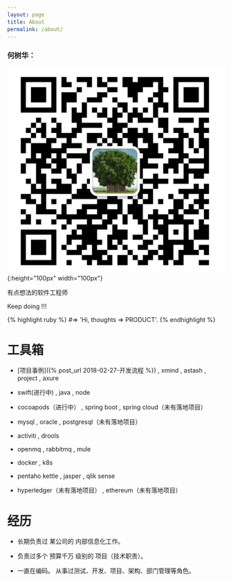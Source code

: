 ```yaml
---
layout: page
title: About
permalink: /about/
---
```


### 何树华：
![微信](/assets/images/wx_icon.png){:height="100px" width="100px"}


有点想法的软件工程师

Keep doing !!!

{% highlight ruby %}
#=> 'Hi, thoughts => PRODUCT'.
{% endhighlight %}


# 工具箱

- [项目事例]({% post_url 2018-02-27-开发流程 %}) , xmind , astash , project , axure


- swift(进行中) , java , node

- cocoapods（进行中） , spring boot , spring cloud（未有落地项目）

- mysql , oracle , postgresql（未有落地项目）

- activiti , drools

- openmq , rabbitmq , mule

- docker , k8s

- pentaho kettle , jasper , qlik sense

- hyperledger（未有落地项目） , ethereum（未有落地项目）


# 经历

- 长期负责过 某公司的 内部信息化工作。

- 负责过多个 预算千万 级别的 项目（技术职责）。

- 一直在编码。 从事过测试、开发、项目、架构、部门管理等角色。
